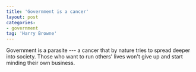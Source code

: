 ```yaml
---
title: 'Government is a cancer'
layout: post
categories:
- government
tag: 'Harry Browne'
---
```


Government is a parasite --- a cancer that by nature tries to spread deeper into society. Those who want to run others' lives won't give up and start minding their own business.